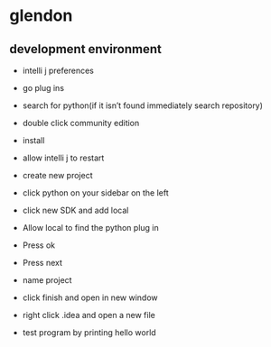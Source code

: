 # glendon

## development environment


- intelli j preferences 
- go plug ins 
- search for python(if it isn’t found immediately search repository)
- double click community edition
- install
- allow intelli j to restart

- create new project
- click python on your sidebar on the left
- click new SDK and add local
- Allow local to find the python plug in 
- Press ok

- Press next
- name project
- click finish and open in new window
- right click .idea and open a new file
- test program by printing hello world

